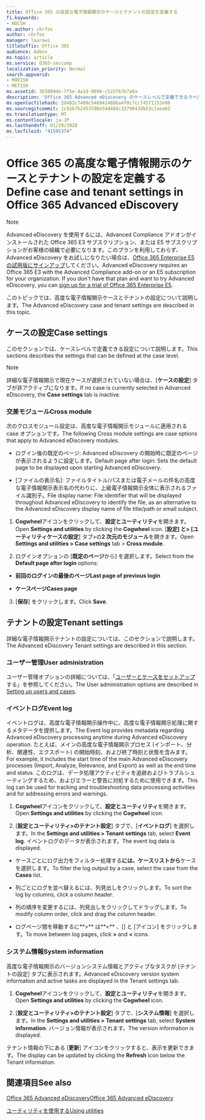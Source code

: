 ```yaml
---
title: Office 365 の高度な電子情報開示のケースとテナントの設定を定義する
f1.keywords:
- NOCSH
ms.author: chrfox
author: chrfox
manager: laurawi
titleSuffix: Office 365
audience: Admin
ms.topic: article
ms.service: O365-seccomp
localization_priority: Normal
search.appverid:
- MOE150
- MET150
ms.assetid: 383809de-7f5e-4a1d-9098-c525f67b7a9a
description: 'Office 365 Advanced eDiscovery のケースレベルで定義できるラベル、クロスモジュール、およびテナントの設定について説明します。  '
ms.openlocfilehash: 2d482c7409c546042488ba4f0c7cc74571152e86
ms.sourcegitcommit: 1c91b7b24537d0e54d484c3379043db53c1aea65
ms.translationtype: MT
ms.contentlocale: ja-JP
ms.lasthandoff: 01/29/2020
ms.locfileid: "41595374"
---
```

# <a name="define-case-and-tenant-settings-in-office-365-advanced-ediscovery"></a><span data-ttu-id="ab5b7-103">Office 365 の高度な電子情報開示のケースとテナントの設定を定義する</span><span class="sxs-lookup"><span data-stu-id="ab5b7-103">Define case and tenant settings in Office 365 Advanced eDiscovery</span></span>

> [!NOTE]
> <span data-ttu-id="ab5b7-p101">Advanced eDiscovery を使用するには、Advanced Compliance アドオンがインストールされた Office 365 E3 サブスクリプション、または E5 サブスクリプションがお客様の組織で必要になります。このプランを利用しておらず、Advanced eDiscovery をお試しになりたい場合は、[Office 365 Enterprise E5 の試用版にサインアップ](https://go.microsoft.com/fwlink/p/?LinkID=698279)してください。</span><span class="sxs-lookup"><span data-stu-id="ab5b7-p101">Advanced eDiscovery requires an Office 365 E3 with the Advanced Compliance add-on or an E5 subscription for your organization. If you don't have that plan and want to try Advanced eDiscovery, you can [sign up for a trial of Office 365 Enterprise E5](https://go.microsoft.com/fwlink/p/?LinkID=698279).</span></span> 
  
<span data-ttu-id="ab5b7-106">このトピックでは、高度な電子情報開示ケースとテナントの設定について説明します。</span><span class="sxs-lookup"><span data-stu-id="ab5b7-106">The Advanced eDiscovery case and tenant settings are described in this topic.</span></span>
  
## <a name="case-settings"></a><span data-ttu-id="ab5b7-107">ケースの設定</span><span class="sxs-lookup"><span data-stu-id="ab5b7-107">Case settings</span></span>

<span data-ttu-id="ab5b7-108">このセクションでは、ケースレベルで定義できる設定について説明します。</span><span class="sxs-lookup"><span data-stu-id="ab5b7-108">This sections describes the settings that can be defined at the case level.</span></span>
  
> [!NOTE]
> <span data-ttu-id="ab5b7-109">詳細な電子情報開示で現在ケースが選択されていない場合は、[**ケースの設定**] タブが非アクティブになります。</span><span class="sxs-lookup"><span data-stu-id="ab5b7-109">If no case is currently selected in Advanced eDiscovery, the **Case settings** tab is inactive.</span></span> 
  
### <a name="cross-module"></a><span data-ttu-id="ab5b7-110">交差モジュール</span><span class="sxs-lookup"><span data-stu-id="ab5b7-110">Cross module</span></span>

<span data-ttu-id="ab5b7-111">次のクロスモジュール設定は、高度な電子情報開示モジュールに適用される case オプションです。</span><span class="sxs-lookup"><span data-stu-id="ab5b7-111">The following Cross module settings are case options that apply to Advanced eDiscovery modules.</span></span>
  
- <span data-ttu-id="ab5b7-112">ログイン後の既定のページ: Advanced eDiscovery の開始時に既定のページが表示されるように設定します。</span><span class="sxs-lookup"><span data-stu-id="ab5b7-112">Default page after login: Sets the default page to be displayed upon starting Advanced eDiscovery.</span></span>
    
- <span data-ttu-id="ab5b7-113">[ファイルの表示名]: ファイルタイトル/パスまたは電子メールの件名の高度な電子情報開示表示名の代わりに、上級電子情報開示全体に表示されるファイル識別子。</span><span class="sxs-lookup"><span data-stu-id="ab5b7-113">File display name: File identifier that will be displayed throughout Advanced eDiscovery to identify the file, as an alternative to the Advanced eDiscovery display name of file title/path or email subject.</span></span>
    
1. <span data-ttu-id="ab5b7-114">**Cogwheel**アイコンをクリックして、**設定とユーティリティ**を開きます。</span><span class="sxs-lookup"><span data-stu-id="ab5b7-114">Open **Settings and utilities** by clicking the **Cogwheel** icon.</span></span> <span data-ttu-id="ab5b7-115">[**設定] と\> [ユーティリティケースの設定**] タブ\>の**2 次元のモジュール**を開きます。</span><span class="sxs-lookup"><span data-stu-id="ab5b7-115">Open **Settings and utilities \> Case settings** tab \> **Cross module**.</span></span> 
    
2. <span data-ttu-id="ab5b7-116">ログインオプションの [**既定のページ**から] を選択します。</span><span class="sxs-lookup"><span data-stu-id="ab5b7-116">Select from the **Default page after login** options:</span></span> 
    
  - <span data-ttu-id="ab5b7-117">**前回のログインの最後のページ**</span><span class="sxs-lookup"><span data-stu-id="ab5b7-117">**Last page of previous login**</span></span>
    
  - <span data-ttu-id="ab5b7-118">**ケースページ**</span><span class="sxs-lookup"><span data-stu-id="ab5b7-118">**Cases page**</span></span>
    
3. <span data-ttu-id="ab5b7-119">[**保存**] をクリックします。</span><span class="sxs-lookup"><span data-stu-id="ab5b7-119">Click **Save**.</span></span>
    
## <a name="tenant-settings"></a><span data-ttu-id="ab5b7-120">テナントの設定</span><span class="sxs-lookup"><span data-stu-id="ab5b7-120">Tenant settings</span></span>

<span data-ttu-id="ab5b7-121">詳細な電子情報開示テナントの設定については、このセクションで説明します。</span><span class="sxs-lookup"><span data-stu-id="ab5b7-121">The Advanced eDiscovery Tenant settings are described in this section.</span></span>
  
### <a name="user-administration"></a><span data-ttu-id="ab5b7-122">ユーザー管理</span><span class="sxs-lookup"><span data-stu-id="ab5b7-122">User administration</span></span>

<span data-ttu-id="ab5b7-123">ユーザー管理オプションの詳細については、「[ユーザーとケースをセットアップ](set-up-users-and-cases-in-advanced-ediscovery.md)する」を参照してください。</span><span class="sxs-lookup"><span data-stu-id="ab5b7-123">The User administration options are described in [Setting up users and cases](set-up-users-and-cases-in-advanced-ediscovery.md).</span></span>
  
### <a name="event-log"></a><span data-ttu-id="ab5b7-124">イベントログ</span><span class="sxs-lookup"><span data-stu-id="ab5b7-124">Event log</span></span>

<span data-ttu-id="ab5b7-125">イベントログは、高度な電子情報開示操作中に、高度な電子情報開示処理に関するメタデータを提供します。</span><span class="sxs-lookup"><span data-stu-id="ab5b7-125">The Event log provides metadata regarding Advanced eDiscovery processing anytime during Advanced eDiscovery operation.</span></span> <span data-ttu-id="ab5b7-126">たとえば、メインの高度な電子情報開示プロセス (インポート、分析、関連性、エクスポート) の開始時刻、および終了時刻と状態を含みます。</span><span class="sxs-lookup"><span data-stu-id="ab5b7-126">For example, it includes the start time of the main Advanced eDiscovery processes (Import, Analyze, Relevance, and Export) as well as the end time and status.</span></span> <span data-ttu-id="ab5b7-127">このログは、データ処理アクティビティを追跡およびトラブルシューティングするため、およびエラーと警告に対処するために使用できます。</span><span class="sxs-lookup"><span data-stu-id="ab5b7-127">This log can be used for tracking and troubleshooting data processing activities and for addressing errors and warnings.</span></span>
  
1. <span data-ttu-id="ab5b7-128">**Cogwheel**アイコンをクリックして、**設定とユーティリティ**を開きます。</span><span class="sxs-lookup"><span data-stu-id="ab5b7-128">Open **Settings and utilities** by clicking the **Cogwheel** icon.</span></span> 
    
2. <span data-ttu-id="ab5b7-129">[**設定とユーティリティ\>のテナント設定**] タブで、[**イベントログ**] を選択します。</span><span class="sxs-lookup"><span data-stu-id="ab5b7-129">In the **Settings and utilities \> Tenant settings** tab, select **Event log**.</span></span> <span data-ttu-id="ab5b7-130">イベントログのデータが表示されます。</span><span class="sxs-lookup"><span data-stu-id="ab5b7-130">The event log data is displayed.</span></span>
    
  - <span data-ttu-id="ab5b7-131">ケースごとにログ出力をフィルター処理する**には、ケースリストから**ケースを選択します。</span><span class="sxs-lookup"><span data-stu-id="ab5b7-131">To filter the log output by a case, select the case from the **Cases** list.</span></span> 
    
  - <span data-ttu-id="ab5b7-132">列ごとにログを並べ替えるには、列見出しをクリックします。</span><span class="sxs-lookup"><span data-stu-id="ab5b7-132">To sort the log by columns, click a column header.</span></span> 
    
  - <span data-ttu-id="ab5b7-133">列の順序を変更するには、列見出しをクリックしてドラッグします。</span><span class="sxs-lookup"><span data-stu-id="ab5b7-133">To modify column order, click and drag the column header.</span></span>
    
  - <span data-ttu-id="ab5b7-134">ログページ間を移動するに**\>** は**\<** 、[] と [アイコン] をクリックします。</span><span class="sxs-lookup"><span data-stu-id="ab5b7-134">To move between log pages, click **\>** and **\<** icons.</span></span> 
    
### <a name="system-information"></a><span data-ttu-id="ab5b7-135">システム情報</span><span class="sxs-lookup"><span data-stu-id="ab5b7-135">System information</span></span>

<span data-ttu-id="ab5b7-136">高度な電子情報開示のバージョンシステム情報とアクティブなタスクが [テナントの設定] タブに表示されます。</span><span class="sxs-lookup"><span data-stu-id="ab5b7-136">Advanced eDiscovery version system information and active tasks are displayed in the Tenant settings tab.</span></span>
  
1. <span data-ttu-id="ab5b7-137">**Cogwheel**アイコンをクリックして、**設定とユーティリティ**を開きます。</span><span class="sxs-lookup"><span data-stu-id="ab5b7-137">Open **Settings and utilities** by clicking the **Cogwheel** icon.</span></span> 
    
2. <span data-ttu-id="ab5b7-138">[**設定とユーティリティ\>のテナント設定**] タブで、[**システム情報**] を選択します。</span><span class="sxs-lookup"><span data-stu-id="ab5b7-138">In the **Settings and utilities \> Tenant settings** tab, select **System information**.</span></span> <span data-ttu-id="ab5b7-139">バージョン情報が表示されます。</span><span class="sxs-lookup"><span data-stu-id="ab5b7-139">The version information is displayed.</span></span>
    
<span data-ttu-id="ab5b7-140">テナント情報の下にある [**更新**] アイコンをクリックすると、表示を更新できます。</span><span class="sxs-lookup"><span data-stu-id="ab5b7-140">The display can be updated by clicking the **Refresh** icon below the Tenant information.</span></span> 
  
## <a name="see-also"></a><span data-ttu-id="ab5b7-141">関連項目</span><span class="sxs-lookup"><span data-stu-id="ab5b7-141">See also</span></span>

[<span data-ttu-id="ab5b7-142">Office 365 Advanced eDiscovery</span><span class="sxs-lookup"><span data-stu-id="ab5b7-142">Office 365 Advanced eDiscovery</span></span>](office-365-advanced-ediscovery.md)
  
[<span data-ttu-id="ab5b7-143">ユーティリティを使用する</span><span class="sxs-lookup"><span data-stu-id="ab5b7-143">Using utilities</span></span>](use-advanced-ediscovery-utilities.md)

